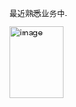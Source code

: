 最近熟悉业务中.

<img width="96" height="126" alt="image" src="https://github.com/user-attachments/assets/6fec84bd-3ca2-4ac2-9f14-1010984511ed" />
